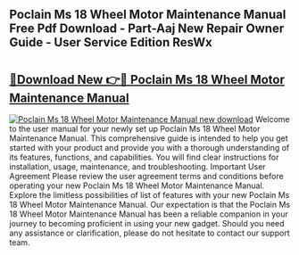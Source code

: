 ## Poclain Ms 18 Wheel Motor Maintenance Manual Free Pdf Download - Part-Aaj New Repair Owner Guide - User Service Edition ResWx

# <h2><a href="http://bc54399.oget.top/?id=Poclain+Ms+18+Wheel+Motor+Maintenance+Manual">🔗Download New 👉🔴 Poclain Ms 18 Wheel Motor Maintenance Manual</a></h2>

[![Poclain Ms 18 Wheel Motor Maintenance Manual new download](https://i.imgur.com/5g1atiW.png)](http://bc54399.oget.top/?id=Poclain+Ms+18+Wheel+Motor+Maintenance+Manual)
Welcome to the user manual for your newly set up Poclain Ms 18 Wheel Motor Maintenance Manual. This comprehensive guide is intended to help you get started with your product and provide you with a thorough understanding of its features, functions, and capabilities. You will find clear instructions for installation, usage, maintenance, and troubleshooting. Important User Agreement Please review the user agreement terms and conditions before operating your new Poclain Ms 18 Wheel Motor Maintenance Manual. Explore the limitless possibilities of list of features with your new Poclain Ms 18 Wheel Motor Maintenance Manual. Our expectation is that the Poclain Ms 18 Wheel Motor Maintenance Manual has been a reliable companion in your journey to becoming proficient in using your new gadget. Should you need any assistance or clarification, please do not hesitate to contact our support team.
